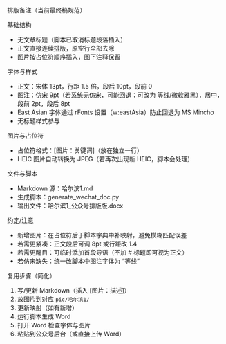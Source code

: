 排版备注（当前最终稿规范）

基础结构
- 无文章标题（脚本已取消标题段落插入）
- 正文直接连续排版，原空行全部去除
- 图片按占位符顺序插入，图下注释保留

字体与样式
- 正文：宋体 13pt，行距 1.5 倍，段后 10pt，段前 0
- 图注：仿宋 9pt（若系统无仿宋，可能回退；可改为 等线/微软雅黑），居中，段前 2pt，段后 8pt
- East Asian 字体通过 rFonts 设置（w:eastAsia）防止回退为 MS Mincho
- 无标题样式参与

图片与占位符
- 占位符格式：[图片：关键词]（放在独立一行）
- HEIC 图片自动转换为 JPEG（若再次出现新 HEIC，脚本会处理）

文件与脚本
- Markdown 源：哈尔滨1.md
- 生成脚本：generate_wechat_doc.py
- 输出文件：哈尔滨1_公众号排版版.docx

约定/注意
- 新增图片：在占位符后于脚本字典中补映射，避免模糊匹配误差
- 若需更紧凑：正文段后可调 8pt 或行距改 1.4
- 若需更醒目：可临时添加首段导语（不加 # 标题即可视为正文）
- 若仿宋缺失：统一改脚本中图注字体为 “等线”

复用步骤（简化）
1. 写/更新 Markdown（插入 [图片：描述]）
2. 放图片到对应 `pic/哈尔滨1/`
3. 更新映射（如有新增）
4. 运行脚本生成 Word
5. 打开 Word 检查字体与图片
6. 粘贴到公众号后台（或直接上传 Word）

